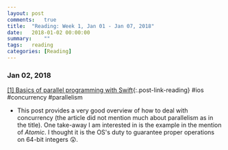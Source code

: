 ```yaml
---
layout: post
comments:	true
title:  "Reading: Week 1, Jan 01 - Jan 07, 2018"
date:   2018-01-02 00:00:00
summary:    ""
tags:   reading
categories:	[Reading]
---
```


### Jan 02, 2018

[[1] Basics of parallel programming with Swift](https://medium.com/flawless-app-stories/basics-of-parallel-programming-with-swift-93fee8425287){:.post-link-reading} <content-meta>#ios #concurrency #parallelism</content-meta>
- This post provides a very good overview of how to deal with concurrency (the article did not mention much about parallelism as in the title). One take-away I am interested in is the example in the mention of *Atomic*. I thought it is the OS's duty to guarantee proper operations on 64-bit integers 😲.


